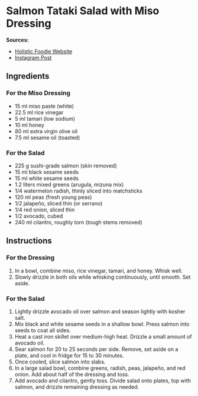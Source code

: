 # Salmon Tataki Salad with Miso Dressing

**Sources:**
- [Holistic Foodie Website](https://www.holisticfoodie.com/recipes/salmon-tataki-salad)
- [Instagram Post](https://www.instagram.com/p/CvIvqTiP54N/)

## Ingredients

### For the Miso Dressing
- 15 ml miso paste (white)
- 22.5 ml rice vinegar
- 5 ml tamari (low sodium)
- 10 ml honey
- 80 ml extra virgin olive oil
- 7.5 ml sesame oil (toasted)

### For the Salad
- 225 g sushi-grade salmon (skin removed)
- 15 ml black sesame seeds
- 15 ml white sesame seeds
- 1.2 liters mixed greens (arugula, mizuna mix)
- 1/4 watermelon radish, thinly sliced into matchsticks
- 120 ml peas (fresh young peas)
- 1/2 jalapeño, sliced thin (or serrano)
- 1/4 red onion, sliced thin
- 1/2 avocado, cubed
- 240 ml cilantro, roughly torn (tough stems removed)

## Instructions

### For the Dressing
1. In a bowl, combine miso, rice vinegar, tamari, and honey. Whisk well.
2. Slowly drizzle in both oils while whisking continuously, until smooth. Set aside.

### For the Salad
1. Lightly drizzle avocado oil over salmon and season lightly with kosher salt.
2. Mix black and white sesame seeds in a shallow bowl. Press salmon into seeds to coat all sides.
3. Heat a cast iron skillet over medium-high heat. Drizzle a small amount of avocado oil.
4. Sear salmon for 20 to 25 seconds per side. Remove, set aside on a plate, and cool in fridge for 15 to 30 minutes.
5. Once cooled, slice salmon into slabs.
6. In a large salad bowl, combine greens, radish, peas, jalapeño, and red onion. Add about half of the dressing and toss.
7. Add avocado and cilantro, gently toss. Divide salad onto plates, top with salmon, and drizzle remaining dressing as needed.
